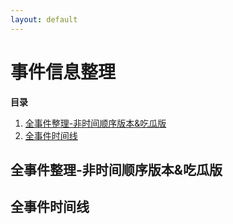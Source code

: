 ```yaml
---
layout: default
---
```

# 事件信息整理
**目录**<br> 
1. [全事件整理-非时间顺序版本&吃瓜版](index2#section-1)<br>
2. [全事件时间线](index2#section-2)<br> 

## 全事件整理-非时间顺序版本&吃瓜版<a id="section-1"></a>


## 全事件时间线<a id="section-2"></a>



